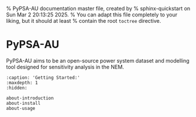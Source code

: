 %  PyPSA-AU documentation master file, created by
%  sphinx-quickstart on Sun Mar  2 20:13:25 2025.
%  You can adapt this file completely to your liking, but it should at least
%  contain the root `toctree` directive.

# PyPSA-AU

PyPSA-AU aims to be an open-source power system dataset and modelling tool designed for sensitivity analysis in the NEM.

```{toctree}
:caption: 'Getting Started:'
:maxdepth: 1
:hidden:

about-introduction
about-install
about-usage
```

